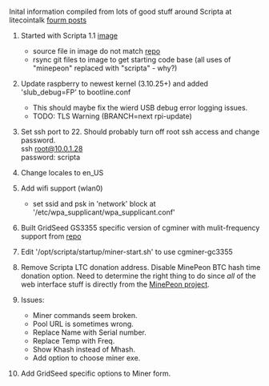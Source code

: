 Inital information compiled from lots of good stuff around Scripta at litecointalk
[fourm posts](https://litecointalk.org/index.php?topic=9908.msg143787#msg143787)

1. Started with Scripta 1.1 [image](http://www.lateralfactory.com/download.php?file=scripta-1_1.tgz)
    * source file in image do not match [repo](https://github.com/scriptamining/scripta.git)  
    * rsync git files to image to get starting code base (all uses of "minepeon" replaced with "scripta" - why?)  
    
2. Update raspberry to newest kernel (3.10.25+) and added 'slub_debug=FP' to bootline.conf
    * This should maybe fix the wierd USB debug error logging issues.   
    * TODO: TLS Warning (BRANCH=next rpi-update)  

3. Set ssh port to 22.  Should probably turn off root ssh access and change password.  
    ssh root@10.0.1.28  
    password: scripta  
    
4. Change locales to en_US

5. Add wifi support (wlan0)
    * set ssid and psk in 'network' block at '/etc/wpa_supplicant/wpa_supplicant.conf'

6. Built GridSeed GS3355 specific version of cgminer with mulit-frequency support from [repo](https://github.com/girnyau/cgminer-gc3355)

7. Edit '/opt/scripta/startup/miner-start.sh' to use cgminer-gc3355

8. Remove Scripta LTC donation address.  Disable MinePeon BTC hash time donation option.  Need to determine the right thing to do since _all_ of the web interface stuff is directly from the [MinePeon project](http://minepeon.com/index.php/Main_Page).  

9. Issues:
    * Miner commands seem broken.   
    * Pool URL is sometimes wrong.  
    * Replace Name with Serial number.  
    * Replace Temp with Freq.  
    * Show Khash instead of Mhash.  
    * Add option to choose miner exe.  

10. Add GridSeed specific options to Miner form.  
